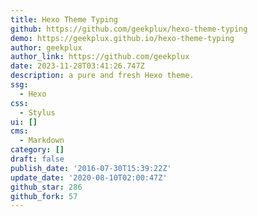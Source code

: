 ```yaml
---
title: Hexo Theme Typing
github: https://github.com/geekplux/hexo-theme-typing
demo: https://geekplux.github.io/hexo-theme-typing
author: geekplux
author_link: https://github.com/geekplux
date: 2023-11-28T03:41:26.747Z
description: a pure and fresh Hexo theme.
ssg:
  - Hexo
css:
  - Stylus
ui: []
cms:
  - Markdown
category: []
draft: false
publish_date: '2016-07-30T15:39:22Z'
update_date: '2020-08-10T02:00:47Z'
github_star: 286
github_fork: 57
---
```

